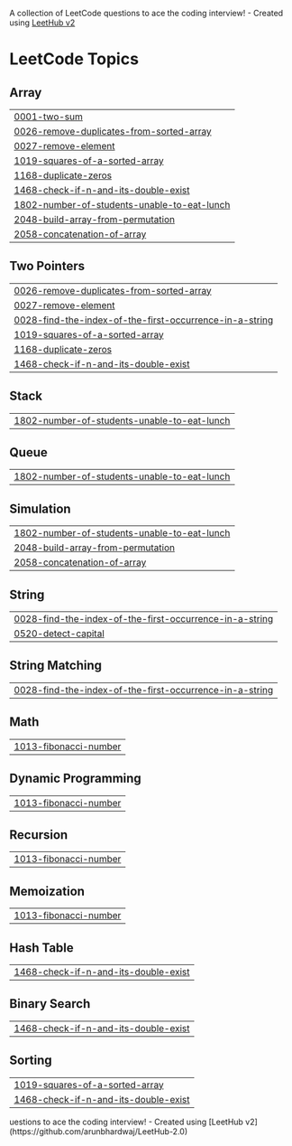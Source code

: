 A collection of LeetCode questions to ace the coding interview! - Created using [LeetHub v2](https://github.com/arunbhardwaj/LeetHub-2.0)
<!---LeetCode Topics Start-->
# LeetCode Topics
## Array
|  |
| ------- |
| [0001-two-sum](https://github.com/sidharth756/LeetCode/tree/master/0001-two-sum) |
| [0026-remove-duplicates-from-sorted-array](https://github.com/sidharth756/LeetCode/tree/master/0026-remove-duplicates-from-sorted-array) |
| [0027-remove-element](https://github.com/sidharth756/LeetCode/tree/master/0027-remove-element) |
| [1019-squares-of-a-sorted-array](https://github.com/sidharth756/LeetCode/tree/master/1019-squares-of-a-sorted-array) |
| [1168-duplicate-zeros](https://github.com/sidharth756/LeetCode/tree/master/1168-duplicate-zeros) |
| [1468-check-if-n-and-its-double-exist](https://github.com/sidharth756/LeetCode/tree/master/1468-check-if-n-and-its-double-exist) |
| [1802-number-of-students-unable-to-eat-lunch](https://github.com/sidharth756/LeetCode/tree/master/1802-number-of-students-unable-to-eat-lunch) |
| [2048-build-array-from-permutation](https://github.com/sidharth756/LeetCode/tree/master/2048-build-array-from-permutation) |
| [2058-concatenation-of-array](https://github.com/sidharth756/LeetCode/tree/master/2058-concatenation-of-array) |
## Two Pointers
|  |
| ------- |
| [0026-remove-duplicates-from-sorted-array](https://github.com/sidharth756/LeetCode/tree/master/0026-remove-duplicates-from-sorted-array) |
| [0027-remove-element](https://github.com/sidharth756/LeetCode/tree/master/0027-remove-element) |
| [0028-find-the-index-of-the-first-occurrence-in-a-string](https://github.com/sidharth756/LeetCode/tree/master/0028-find-the-index-of-the-first-occurrence-in-a-string) |
| [1019-squares-of-a-sorted-array](https://github.com/sidharth756/LeetCode/tree/master/1019-squares-of-a-sorted-array) |
| [1168-duplicate-zeros](https://github.com/sidharth756/LeetCode/tree/master/1168-duplicate-zeros) |
| [1468-check-if-n-and-its-double-exist](https://github.com/sidharth756/LeetCode/tree/master/1468-check-if-n-and-its-double-exist) |
## Stack
|  |
| ------- |
| [1802-number-of-students-unable-to-eat-lunch](https://github.com/sidharth756/LeetCode/tree/master/1802-number-of-students-unable-to-eat-lunch) |
## Queue
|  |
| ------- |
| [1802-number-of-students-unable-to-eat-lunch](https://github.com/sidharth756/LeetCode/tree/master/1802-number-of-students-unable-to-eat-lunch) |
## Simulation
|  |
| ------- |
| [1802-number-of-students-unable-to-eat-lunch](https://github.com/sidharth756/LeetCode/tree/master/1802-number-of-students-unable-to-eat-lunch) |
| [2048-build-array-from-permutation](https://github.com/sidharth756/LeetCode/tree/master/2048-build-array-from-permutation) |
| [2058-concatenation-of-array](https://github.com/sidharth756/LeetCode/tree/master/2058-concatenation-of-array) |
## String
|  |
| ------- |
| [0028-find-the-index-of-the-first-occurrence-in-a-string](https://github.com/sidharth756/LeetCode/tree/master/0028-find-the-index-of-the-first-occurrence-in-a-string) |
| [0520-detect-capital](https://github.com/sidharth756/LeetCode/tree/master/0520-detect-capital) |
## String Matching
|  |
| ------- |
| [0028-find-the-index-of-the-first-occurrence-in-a-string](https://github.com/sidharth756/LeetCode/tree/master/0028-find-the-index-of-the-first-occurrence-in-a-string) |
## Math
|  |
| ------- |
| [1013-fibonacci-number](https://github.com/sidharth756/LeetCode/tree/master/1013-fibonacci-number) |
## Dynamic Programming
|  |
| ------- |
| [1013-fibonacci-number](https://github.com/sidharth756/LeetCode/tree/master/1013-fibonacci-number) |
## Recursion
|  |
| ------- |
| [1013-fibonacci-number](https://github.com/sidharth756/LeetCode/tree/master/1013-fibonacci-number) |
## Memoization
|  |
| ------- |
| [1013-fibonacci-number](https://github.com/sidharth756/LeetCode/tree/master/1013-fibonacci-number) |
## Hash Table
|  |
| ------- |
| [1468-check-if-n-and-its-double-exist](https://github.com/sidharth756/LeetCode/tree/master/1468-check-if-n-and-its-double-exist) |
## Binary Search
|  |
| ------- |
| [1468-check-if-n-and-its-double-exist](https://github.com/sidharth756/LeetCode/tree/master/1468-check-if-n-and-its-double-exist) |
## Sorting
|  |
| ------- |
| [1019-squares-of-a-sorted-array](https://github.com/sidharth756/LeetCode/tree/master/1019-squares-of-a-sorted-array) |
| [1468-check-if-n-and-its-double-exist](https://github.com/sidharth756/LeetCode/tree/master/1468-check-if-n-and-its-double-exist) |
<!---LeetCode Topics End-->uestions to ace the coding interview! - Created using [LeetHub v2](https://github.com/arunbhardwaj/LeetHub-2.0)
<!---LeetCode Topics Start-->
